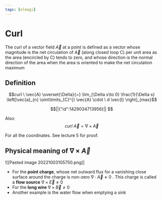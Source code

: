```yaml
---
tags: [elmagi]
---
```

# Curl
The curl of a vector field $\vec{A}$ at a point is defined as a vector whose magnitude is the net circulation of $\vec{A}$ (along closed loop C) per unit area as the area (encircled by C) tends to zero, and whose direction is the normal direction of the area when the area is oriented to make the net circulation maximum

## Definition
$$curl \ \vec{A} \overset{\Delta}{=} \lim_{\Delta x\to 0} \frac{1}{\Delta s} \left[\vec{a}_{n} \oint\limits_{C}^{} \vec{A} \cdot \ d \vec{l}  \right]_{max}$$
```math
||{"id":1429034713956}||


```

Also:
$$curl \ \vec{A} = \nabla \times \vec{A}$$

For all the coordinates. See lecture 5 for proof.

## Physical meaning of $\nabla \times \vec{A}$
![[Pasted image 20221003105750.png]]

- For the **point charge**, whose net outward flux for a vanishing close surface around the charge is non-zero $\nabla \cdot \vec{A} \neq 0$ . This charge is called a **flow source**
  $\nabla \times \vec{E} \neq 0$
- For the **long wire** 
  $\nabla \times \vec{B} \neq 0$ 
- Another example is the water flow when emptying a sink


